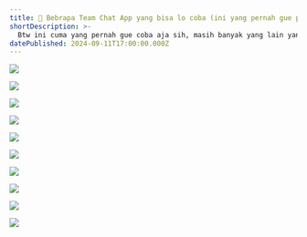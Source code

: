 ```yaml
---
title: 💬 Bebrapa Team Chat App yang bisa lo coba (ini yang pernah gue pake)
shortDescription: >-
  Btw ini cuma yang pernah gue coba aja sih, masih banyak yang lain yang bisa jadi opsi juga.
datePublished: 2024-09-11T17:00:00.000Z
---
```


![](/post/post-12-1.jpg)

![](/post/post-12-2.jpg)

![](/post/post-12-3.jpg)

![](/post/post-12-4.jpg)

![](/post/post-12-5.jpg)

![](/post/post-12-6.jpg)

![](/post/post-12-7.jpg)

![](/post/post-12-8.jpg)

![](/post/post-12-9.jpg)


![](/post/footer-post.png)
